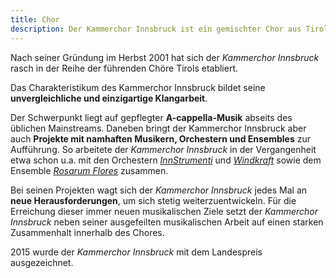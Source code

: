 ```yaml
---
title: Chor
description: Der Kammerchor Innsbruck ist ein gemischter Chor aus Tirol mit Fokus auf anspruchsvolle Chorliteratur.
---
```


Nach seiner Gründung im Herbst 2001 hat sich der *Kammerchor Innsbruck*
rasch in der Reihe der führenden Chöre Tirols etabliert.

Das Charakteristikum des Kammerchor Innsbruck bildet seine
**unvergleichliche und einzigartige Klangarbeit**.

Der Schwerpunkt liegt auf gepflegter **A-cappella-Musik** abseits des üblichen Mainstreams.
Daneben bringt der Kammerchor Innsbruck aber auch
**Projekte mit namhaften Musikern, Orchestern und Ensembles** zur Aufführung.
So arbeitete der *Kammerchor Innsbruck* in der Vergangenheit etwa schon u.a. mit den
Orchestern
[*InnStrumenti*](https://innstrumenti.at/) und
[*Windkraft*](https://www.windkraftmusic.com) sowie dem Ensemble
[*Rosarum Flores*](https://www.rosarumflores.at) zusammen.

Bei seinen Projekten wagt sich der *Kammerchor Innsbruck* jedes Mal an
**neue Herausforderungen**, um sich stetig weiterzuentwickeln.
Für die Erreichung dieser immer neuen musikalischen Ziele setzt der *Kammerchor Innsbruck*
neben seiner ausgefeilten musikalischen Arbeit auf einen
starken Zusammenhalt innerhalb des Chores.

2015 wurde der *Kammerchor Innsbruck* mit dem Landespreis ausgezeichnet.
